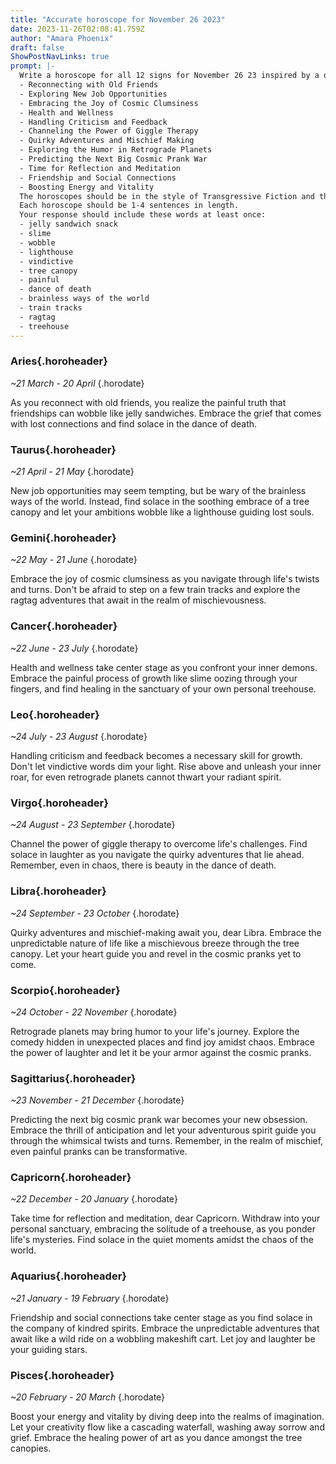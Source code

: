 ```yaml
---
title: "Accurate horoscope for November 26 2023"
date: 2023-11-26T02:08:41.759Z
author: "Amara Phoenix"
draft: false
ShowPostNavLinks: true
prompt: |-
  Write a horoscope for all 12 signs for November 26 23 inspired by a different focus for each. Ensure you do not include the focus in the response:
  - Reconnecting with Old Friends
  - Exploring New Job Opportunities
  - Embracing the Joy of Cosmic Clumsiness
  - Health and Wellness
  - Handling Criticism and Feedback
  - Channeling the Power of Giggle Therapy
  - Quirky Adventures and Mischief Making
  - Exploring the Humor in Retrograde Planets
  - Predicting the Next Big Cosmic Prank War
  - Time for Reflection and Meditation
  - Friendship and Social Connections
  - Boosting Energy and Vitality
  The horoscopes should be in the style of Transgressive Fiction and the mood of grief
  Each horoscope should be 1-4 sentences in length.
  Your response should include these words at least once:
  - jelly sandwich snack
  - slime
  - wobble
  - lighthouse
  - vindictive
  - tree canopy
  - painful
  - dance of death
  - brainless ways of the world
  - train tracks
  - ragtag
  - treehouse
---
```


### Aries{.horoheader}

*~21 March - 20 April*
{.horodate}

As you reconnect with old friends, you realize the painful truth that friendships can wobble like jelly sandwiches. Embrace the grief that comes with lost connections and find solace in the dance of death.


### Taurus{.horoheader}

*~21 April - 21 May*
{.horodate}

New job opportunities may seem tempting, but be wary of the brainless ways of the world. Instead, find solace in the soothing embrace of a tree canopy and let your ambitions wobble like a lighthouse guiding lost souls.


### Gemini{.horoheader}

*~22 May - 21 June*
{.horodate}

Embrace the joy of cosmic clumsiness as you navigate through life's twists and turns. Don't be afraid to step on a few train tracks and explore the ragtag adventures that await in the realm of mischievousness.


### Cancer{.horoheader}

*~22 June - 23 July*
{.horodate}

Health and wellness take center stage as you confront your inner demons. Embrace the painful process of growth like slime oozing through your fingers, and find healing in the sanctuary of your own personal treehouse.


### Leo{.horoheader}

*~24 July - 23 August*
{.horodate}

Handling criticism and feedback becomes a necessary skill for growth. Don't let vindictive words dim your light. Rise above and unleash your inner roar, for even retrograde planets cannot thwart your radiant spirit.


### Virgo{.horoheader}

*~24 August - 23 September*
{.horodate}

Channel the power of giggle therapy to overcome life's challenges. Find solace in laughter as you navigate the quirky adventures that lie ahead. Remember, even in chaos, there is beauty in the dance of death.


### Libra{.horoheader}

*~24 September - 23 October*
{.horodate}

Quirky adventures and mischief-making await you, dear Libra. Embrace the unpredictable nature of life like a mischievous breeze through the tree canopy. Let your heart guide you and revel in the cosmic pranks yet to come.


### Scorpio{.horoheader}

*~24 October - 22 November*
{.horodate}

Retrograde planets may bring humor to your life's journey. Explore the comedy hidden in unexpected places and find joy amidst chaos. Embrace the power of laughter and let it be your armor against the cosmic pranks.


### Sagittarius{.horoheader}

*~23 November - 21 December*
{.horodate}

Predicting the next big cosmic prank war becomes your new obsession. Embrace the thrill of anticipation and let your adventurous spirit guide you through the whimsical twists and turns. Remember, in the realm of mischief, even painful pranks can be transformative.


### Capricorn{.horoheader}

*~22 December - 20 January*
{.horodate}

Take time for reflection and meditation, dear Capricorn. Withdraw into your personal sanctuary, embracing the solitude of a treehouse, as you ponder life's mysteries. Find solace in the quiet moments amidst the chaos of the world.


### Aquarius{.horoheader}

*~21 January - 19 February*
{.horodate}

Friendship and social connections take center stage as you find solace in the company of kindred spirits. Embrace the unpredictable adventures that await like a wild ride on a wobbling makeshift cart. Let joy and laughter be your guiding stars.


### Pisces{.horoheader}

*~20 February - 20 March*
{.horodate}

Boost your energy and vitality by diving deep into the realms of imagination. Let your creativity flow like a cascading waterfall, washing away sorrow and grief. Embrace the healing power of art as you dance amongst the tree canopies.


